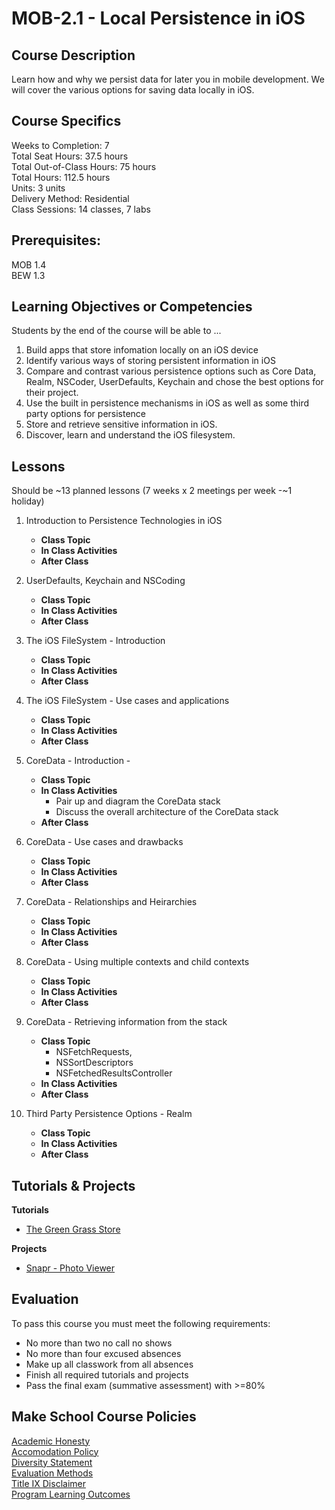 # MOB-2.1 - Local Persistence in iOS

## Course Description

Learn how and why we persist data for later you in mobile development. We will cover the various options for saving data locally in iOS.

## Course Specifics

Weeks to Completion:  7 <br>
Total Seat Hours:  37.5 hours <br>
Total Out-of-Class Hours: 75 hours <br>
Total Hours: 112.5 hours <br>
Units:  3 units <br>
Delivery Method:  Residential <br>
Class Sessions:  14 classes, 7 labs

## Prerequisites:  

MOB 1.4 <br>
BEW 1.3 <br>

## Learning Objectives or Competencies

Students by the end of the course will be able to ...

1. Build apps that store infomation locally on an iOS device
1. Identify various ways of storing persistent information in iOS
1. Compare and contrast various persistence options such as Core Data, Realm, NSCoder, UserDefaults, Keychain and chose the best options for their project. 
1. Use the built in persistence mechanisms in iOS as well as some third party options for persistence
1. Store and retrieve sensitive information in iOS.
1. Discover, learn and understand the iOS filesystem.

## Lessons

Should be ~13 planned lessons (7 weeks x 2 meetings per week -~1 holiday)

1. Introduction to Persistence Technologies in iOS
    - **Class Topic**
    - **In Class Activities**
    - **After Class**
    
1. UserDefaults, Keychain and NSCoding
    - **Class Topic**
    - **In Class Activities**
    - **After Class**
    
1. The iOS FileSystem - Introduction
    - **Class Topic**
    - **In Class Activities**
    - **After Class**
    
1. The iOS FileSystem - Use cases and applications
    - **Class Topic**
    - **In Class Activities**
    - **After Class**

1. CoreData - Introduction - 
    - **Class Topic**
    - **In Class Activities**
        - Pair up and diagram the CoreData stack
        - Discuss the overall architecture of the CoreData stack
    - **After Class**

1. CoreData - Use cases and drawbacks
    - **Class Topic**
    - **In Class Activities**
    - **After Class**
    
1. CoreData - Relationships and Heirarchies
    - **Class Topic**
    - **In Class Activities**
    - **After Class**
    
1. CoreData - Using multiple contexts and child contexts
    - **Class Topic**
    - **In Class Activities**
    - **After Class**
    
1. CoreData - Retrieving information from the stack
    - **Class Topic**
        - NSFetchRequests, 
        - NSSortDescriptors 
        - NSFetchedResultsController
    - **In Class Activities**
    - **After Class**
    
1. Third Party Persistence Options - Realm 
    - **Class Topic**
    - **In Class Activities**
    - **After Class**
    
    
## Tutorials & Projects

**Tutorials**
- [The Green Grass Store]()

**Projects**
- [Snapr - Photo Viewer]()

## Evaluation

To pass this course you must meet the following requirements:

- No more than two no call no shows
- No more than four excused absences
- Make up all classwork from all absences
- Finish all required tutorials and projects
- Pass the final exam (summative assessment) with >=80%

## Make School Course Policies

[Academic Honesty](https://github.com/Product-College-Courses/Common-Syllabus-Sections/blob/master/Academic-Honesty-and-Plagiarism.md)<br>
[Accomodation Policy](https://github.com/Product-College-Courses/Common-Syllabus-Sections/blob/master/Accommodation-Policy.md)<br>
[Diversity Statement](https://github.com/Product-College-Courses/Common-Syllabus-Sections/blob/master/Diversity-Statement.md)<br>
[Evaluation Methods](https://github.com/Product-College-Courses/Common-Syllabus-Sections/blob/master/Evaluation-Methods.md)
<br>
[Title IX Disclaimer](https://github.com/Product-College-Courses/Common-Syllabus-Sections/blob/master/Evaluations-Title-X-Disclaimer.md)<br>
[Program Learning Outcomes](https://github.com/Product-College-Courses/Common-Syllabus-Sections/blob/master/Program-Learning-Outcomes.md)

